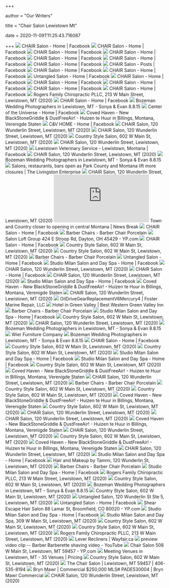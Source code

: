 +++
        
author = "Our Writers"
        
title = "Chair Salon Lewistown Mt"
        
date = 2020-11-09T11:25:43.716087
        
+++
[ ![](https://lookaside.fbsbx.com/lookaside/crawler/media/?media_id=1520102181441627)](https://lookaside.fbsbx.com/lookaside/crawler/media/?media_id=1520102181441627) CHAIR Salon - Home | Facebook
[ ![](https://lookaside.fbsbx.com/lookaside/crawler/media/?media_id=1290796121038902)](https://lookaside.fbsbx.com/lookaside/crawler/media/?media_id=1290796121038902) CHAIR Salon - Home | Facebook
[ ![](https://lookaside.fbsbx.com/lookaside/crawler/media/?media_id=1512588442193001)](https://lookaside.fbsbx.com/lookaside/crawler/media/?media_id=1512588442193001) CHAIR Salon - Home | Facebook
[ ![](https://lookaside.fbsbx.com/lookaside/crawler/media/?media_id=720680904717096)](https://lookaside.fbsbx.com/lookaside/crawler/media/?media_id=720680904717096) CHAIR Salon - Home | Facebook
[ ![](https://lookaside.fbsbx.com/lookaside/crawler/media/?media_id=1014341672036678)](https://lookaside.fbsbx.com/lookaside/crawler/media/?media_id=1014341672036678) CHAIR Salon - Home | Facebook
[ ![](https://lookaside.fbsbx.com/lookaside/crawler/media/?media_id=771858016266051&get_thumbnail=1)](https://lookaside.fbsbx.com/lookaside/crawler/media/?media_id=771858016266051&get_thumbnail=1) CHAIR Salon - Home | Facebook
[ ![](https://lookaside.fbsbx.com/lookaside/crawler/media/?media_id=1512535688864943)](https://lookaside.fbsbx.com/lookaside/crawler/media/?media_id=1512535688864943) CHAIR Salon - Home | Facebook
[ ![](https://lookaside.fbsbx.com/lookaside/crawler/media/?media_id=1509536232498222)](https://lookaside.fbsbx.com/lookaside/crawler/media/?media_id=1509536232498222) CHAIR Salon - Posts | Facebook
[ ![](https://lookaside.fbsbx.com/lookaside/crawler/media/?media_id=1779223552370378)](https://lookaside.fbsbx.com/lookaside/crawler/media/?media_id=1779223552370378) CHAIR Salon - Home | Facebook
[ ![](https://lookaside.fbsbx.com/lookaside/crawler/media/?media_id=478131505717444)](https://lookaside.fbsbx.com/lookaside/crawler/media/?media_id=478131505717444) CHAIR Salon - Home | Facebook
[ ![](https://lookaside.fbsbx.com/lookaside/crawler/media/?media_id=154867874548806)](https://lookaside.fbsbx.com/lookaside/crawler/media/?media_id=154867874548806) Untangled Salon - Home | Facebook
[ ![](https://lookaside.fbsbx.com/lookaside/crawler/media/?media_id=151166528233732)](https://lookaside.fbsbx.com/lookaside/crawler/media/?media_id=151166528233732) CHAIR Salon - Home | Facebook
[ ![](https://lookaside.fbsbx.com/lookaside/crawler/media/?media_id=1500455406739638&get_thumbnail=1)](https://lookaside.fbsbx.com/lookaside/crawler/media/?media_id=1500455406739638&get_thumbnail=1) CHAIR Salon - Home | Facebook
[ ![](https://lookaside.fbsbx.com/lookaside/crawler/media/?media_id=246045348799674)](https://lookaside.fbsbx.com/lookaside/crawler/media/?media_id=246045348799674) CHAIR Salon - Home | Facebook
[ ![](https://lookaside.fbsbx.com/lookaside/crawler/media/?media_id=1630130303898713)](https://lookaside.fbsbx.com/lookaside/crawler/media/?media_id=1630130303898713) CHAIR Salon - Home | Facebook
[ ![](https://lookaside.fbsbx.com/lookaside/crawler/media/?media_id=269168050157282)](https://lookaside.fbsbx.com/lookaside/crawler/media/?media_id=269168050157282) CHAIR Salon - Home | Facebook
[ ![](https://scontent.fymy1-2.fna.fbcdn.net/v/t1.0-9/s720x720/79982333_753583771810328_4428378124199133184_n.jpg?_nc_cat=111&_nc_sid=110474&_nc_ohc=CJIn6GoNykQAX8MKm_q&_nc_ht=scontent.fymy1-2.fna&tp=7&oh=ab746cf3ebc0d984ecd9f725c467b927&oe=5F93596E)](https://scontent.fymy1-2.fna.fbcdn.net/v/t1.0-9/s720x720/79982333_753583771810328_4428378124199133184_n.jpg?_nc_cat=111&_nc_sid=110474&_nc_ohc=CJIn6GoNykQAX8MKm_q&_nc_ht=scontent.fymy1-2.fna&tp=7&oh=ab746cf3ebc0d984ecd9f725c467b927&oe=5F93596E) Rogers Family Chiropractic PLLC, 213 W Main Street, Lewistown, MT (2020)
[ ![](https://lookaside.fbsbx.com/lookaside/crawler/media/?media_id=1253217434796771&get_thumbnail=1)](https://lookaside.fbsbx.com/lookaside/crawler/media/?media_id=1253217434796771&get_thumbnail=1) CHAIR Salon - Home | Facebook
[ ![](http://brookepetersonphotography.com/wp-content/uploads/2015/09/Brooke-Peterson-Photography-031.jpg)](http://brookepetersonphotography.com/wp-content/uploads/2015/09/Brooke-Peterson-Photography-031.jpg) Bozeman Wedding Photographers in Lewistown, MT - Sonya & Evan 8.8.15
[ ![](https://lookaside.fbsbx.com/lookaside/crawler/media/?media_id=1189552801104846)](https://lookaside.fbsbx.com/lookaside/crawler/media/?media_id=1189552801104846) Center of the Universe - Home | Facebook
[ ![](https://a0.muscache.com/pictures/710cd64c-8e90-4f38-8217-daf1d41c3b2e.jpg)](https://a0.muscache.com/pictures/710cd64c-8e90-4f38-8217-daf1d41c3b2e.jpg) Coved Haven - New BlackStoneGriddle & DustFreeAir! - Huizen te Huur in  Billings, Montana, Verenigde Staten
[ ![](https://lookaside.fbsbx.com/lookaside/crawler/media/?media_id=1580298552048111)](https://lookaside.fbsbx.com/lookaside/crawler/media/?media_id=1580298552048111) C&V HOME - Home | Facebook
[ ![](https://scontent.fymy1-1.fna.fbcdn.net/v/t31.0-8/s720x720/21728939_1420885398029973_7029174283883184110_o.jpg?_nc_cat=104&_nc_sid=110474&_nc_ohc=7ClEFRCITfMAX_ekdHP&_nc_ht=scontent.fymy1-1.fna&tp=7&oh=ca6a6e0037f443db187a0637893b36a9&oe=5F897753)](https://scontent.fymy1-1.fna.fbcdn.net/v/t31.0-8/s720x720/21728939_1420885398029973_7029174283883184110_o.jpg?_nc_cat=104&_nc_sid=110474&_nc_ohc=7ClEFRCITfMAX_ekdHP&_nc_ht=scontent.fymy1-1.fna&tp=7&oh=ca6a6e0037f443db187a0637893b36a9&oe=5F897753) CHAIR Salon, 120 Wunderlin Street, Lewistown, MT (2020)
[ ![](https://scontent.fymy1-1.fna.fbcdn.net/v/t1.0-9/s720x720/22788806_1458379830947196_1037336645138819536_n.jpg?_nc_cat=107&_nc_sid=110474&_nc_ohc=0BRC0lwvFN4AX_KOrVK&_nc_ht=scontent.fymy1-1.fna&tp=7&oh=23284d393f706fd321683dd23a60ab83&oe=5F86F1DA)](https://scontent.fymy1-1.fna.fbcdn.net/v/t1.0-9/s720x720/22788806_1458379830947196_1037336645138819536_n.jpg?_nc_cat=107&_nc_sid=110474&_nc_ohc=0BRC0lwvFN4AX_KOrVK&_nc_ht=scontent.fymy1-1.fna&tp=7&oh=23284d393f706fd321683dd23a60ab83&oe=5F86F1DA) CHAIR Salon, 120 Wunderlin Street, Lewistown, MT (2020)
[ ![](https://scontent.fymy1-1.fna.fbcdn.net/v/t1.0-9/s720x720/118716045_3147936281982751_4542082455649623527_n.jpg?_nc_cat=104&_nc_sid=110474&_nc_ohc=nuCV9rdcTfYAX8bBN3m&_nc_ht=scontent.fymy1-1.fna&tp=7&oh=0dc0495a85daf98776328017960e8f06&oe=5FA435DF)](https://scontent.fymy1-1.fna.fbcdn.net/v/t1.0-9/s720x720/118716045_3147936281982751_4542082455649623527_n.jpg?_nc_cat=104&_nc_sid=110474&_nc_ohc=nuCV9rdcTfYAX8bBN3m&_nc_ht=scontent.fymy1-1.fna&tp=7&oh=0dc0495a85daf98776328017960e8f06&oe=5FA435DF) Country Style Salon, 602 W Main St, Lewistown, MT (2020)
[ ![](https://scontent.fymy1-1.fna.fbcdn.net/v/t31.0-8/s720x720/22051113_1433536426764870_3627289409035822569_o.jpg?_nc_cat=107&_nc_sid=110474&_nc_ohc=OxoEdikK36sAX9Ye948&_nc_ht=scontent.fymy1-1.fna&tp=7&oh=825b8c12f0ab743050e46f17f58818b3&oe=5F8824AC)](https://scontent.fymy1-1.fna.fbcdn.net/v/t31.0-8/s720x720/22051113_1433536426764870_3627289409035822569_o.jpg?_nc_cat=107&_nc_sid=110474&_nc_ohc=OxoEdikK36sAX9Ye948&_nc_ht=scontent.fymy1-1.fna&tp=7&oh=825b8c12f0ab743050e46f17f58818b3&oe=5F8824AC) CHAIR Salon, 120 Wunderlin Street, Lewistown, MT (2020)
[ ![](https://lookaside.fbsbx.com/lookaside/crawler/media/?media_id=1439529792990021)](https://lookaside.fbsbx.com/lookaside/crawler/media/?media_id=1439529792990021) Lewistown Veterinary Service - Lewistown, Montana | Facebook
[ ![](https://scontent.fymy1-1.fna.fbcdn.net/v/t31.0-8/s720x720/23157227_1467906503327862_3174484291902557956_o.jpg?_nc_cat=104&_nc_sid=110474&_nc_ohc=-ejiChjxPPgAX9fTb3D&_nc_ht=scontent.fymy1-1.fna&tp=7&oh=78bc322c2b83564925bbd60c54689257&oe=5F866E8A)](https://scontent.fymy1-1.fna.fbcdn.net/v/t31.0-8/s720x720/23157227_1467906503327862_3174484291902557956_o.jpg?_nc_cat=104&_nc_sid=110474&_nc_ohc=-ejiChjxPPgAX9fTb3D&_nc_ht=scontent.fymy1-1.fna&tp=7&oh=78bc322c2b83564925bbd60c54689257&oe=5F866E8A) CHAIR Salon, 120 Wunderlin Street, Lewistown, MT (2020)
[ ![](http://brookepetersonphotography.com/wp-content/uploads/2015/09/Brooke-Peterson-Photography-01-370x555.jpg)](http://brookepetersonphotography.com/wp-content/uploads/2015/09/Brooke-Peterson-Photography-01-370x555.jpg) Bozeman Wedding Photographers in Lewistown, MT - Sonya & Evan 8.8.15
[ ![](https://www.livingstonenterprise.com/sites/livingstonenterprise.etypegoogle12.com/files/field/image/5-4_meraki_beauty_2899.jpg)](https://www.livingstonenterprise.com/sites/livingstonenterprise.etypegoogle12.com/files/field/image/5-4_meraki_beauty_2899.jpg) Salons, restaurants, bars open as Park County and Montana lift more  closures | The Livingston Enterprise
[ ![](https://scontent.fymy1-1.fna.fbcdn.net/v/t1.0-9/s720x720/23130592_1464779190307260_4806073864267298726_n.jpg?_nc_cat=105&_nc_sid=110474&_nc_ohc=HgEwJ0f39ioAX_N1R9C&_nc_ht=scontent.fymy1-1.fna&tp=7&oh=4f75d2bc0a8a375e6f54fdaec6ef97dc&oe=5F882B6B)](https://scontent.fymy1-1.fna.fbcdn.net/v/t1.0-9/s720x720/23130592_1464779190307260_4806073864267298726_n.jpg?_nc_cat=105&_nc_sid=110474&_nc_ohc=HgEwJ0f39ioAX_N1R9C&_nc_ht=scontent.fymy1-1.fna&tp=7&oh=4f75d2bc0a8a375e6f54fdaec6ef97dc&oe=5F882B6B) CHAIR Salon, 120 Wunderlin Street, Lewistown, MT (2020)
[ ![](https://img.particlenews.com/image.php?type=thumbnail_512x288&url=3WgV1i_0OTrYE4900)](https://img.particlenews.com/image.php?type=thumbnail_512x288&url=3WgV1i_0OTrYE4900) Town and Country closer to opening in central Montana | News Break
[ ![](https://lookaside.fbsbx.com/lookaside/crawler/media/?media_id=137396196452772)](https://lookaside.fbsbx.com/lookaside/crawler/media/?media_id=137396196452772) CHAIR Salon - Home | Facebook
[ ![](https://i.ebayimg.com/00/s/MTYwMFgxMjAw/z/UCkAAOSwQV1fW91X/$_1.JPG)](https://i.ebayimg.com/00/s/MTYwMFgxMjAw/z/UCkAAOSwQV1fW91X/$_1.JPG) Barber Chairs - Barber Chair Porcelain
[ ![](https://i2.ypcdn.com/blob/dd2ad82311c0e13535a38a43c6b83b6898bc2316)](https://i2.ypcdn.com/blob/dd2ad82311c0e13535a38a43c6b83b6898bc2316) Salon Loft Group 424 E Stroop Rd, Dayton, OH 45429 - YP.com
[ ![](https://lookaside.fbsbx.com/lookaside/crawler/media/?media_id=986053291583327)](https://lookaside.fbsbx.com/lookaside/crawler/media/?media_id=986053291583327) CHAIR Salon - Home | Facebook
[ ![](https://scontent.fymy1-1.fna.fbcdn.net/v/t1.0-9/s720x720/106665796_2993166264126421_7724642706648316133_n.jpg?_nc_cat=100&_nc_sid=110474&_nc_ohc=VelegeVVGmcAX9H0_yJ&_nc_ht=scontent.fymy1-1.fna&tp=7&oh=91caedbf11158c3013cd0bbcd58cf807&oe=5F9D35C3)](https://scontent.fymy1-1.fna.fbcdn.net/v/t1.0-9/s720x720/106665796_2993166264126421_7724642706648316133_n.jpg?_nc_cat=100&_nc_sid=110474&_nc_ohc=VelegeVVGmcAX9H0_yJ&_nc_ht=scontent.fymy1-1.fna&tp=7&oh=91caedbf11158c3013cd0bbcd58cf807&oe=5F9D35C3) Country Style Salon, 602 W Main St, Lewistown, MT (2020)
[ ![](https://scontent.fymy1-2.fna.fbcdn.net/v/t1.0-9/s720x720/117643248_3107716566004723_5336135737415230341_n.jpg?_nc_cat=106&_nc_sid=110474&_nc_ohc=zQWK8pcJonoAX-M8iVo&_nc_ht=scontent.fymy1-2.fna&tp=7&oh=f0aa6e6feda14d31571fb9f9475e5d5e&oe=5F9A0D08)](https://scontent.fymy1-2.fna.fbcdn.net/v/t1.0-9/s720x720/117643248_3107716566004723_5336135737415230341_n.jpg?_nc_cat=106&_nc_sid=110474&_nc_ohc=zQWK8pcJonoAX-M8iVo&_nc_ht=scontent.fymy1-2.fna&tp=7&oh=f0aa6e6feda14d31571fb9f9475e5d5e&oe=5F9A0D08) Country Style Salon, 602 W Main St, Lewistown, MT (2020)
[ ![](https://i.ebayimg.com/00/s/MTYwMFgxMjAw/z/l3wAAOSwPgFfSEMN/$_1.JPG)](https://i.ebayimg.com/00/s/MTYwMFgxMjAw/z/l3wAAOSwPgFfSEMN/$_1.JPG) Barber Chairs - Barber Chair Porcelain
[ ![](https://lookaside.fbsbx.com/lookaside/crawler/media/?media_id=1379296378772610)](https://lookaside.fbsbx.com/lookaside/crawler/media/?media_id=1379296378772610) Untangled Salon - Home | Facebook
[ ![](https://lookaside.fbsbx.com/lookaside/crawler/media/?media_id=1559163540835388)](https://lookaside.fbsbx.com/lookaside/crawler/media/?media_id=1559163540835388) Studio Milan Salon and Day Spa - Home | Facebook
[ ![](https://scontent.fymy1-1.fna.fbcdn.net/v/t1.0-9/s720x720/23722345_1480746655377180_8781429746838034184_n.jpg?_nc_cat=101&_nc_sid=110474&_nc_ohc=KfJcBn7ku-EAX8UrI15&_nc_ht=scontent.fymy1-1.fna&tp=7&oh=caee3fae0630b1e13a9d4f4510ef771f&oe=5F85D2BC)](https://scontent.fymy1-1.fna.fbcdn.net/v/t1.0-9/s720x720/23722345_1480746655377180_8781429746838034184_n.jpg?_nc_cat=101&_nc_sid=110474&_nc_ohc=KfJcBn7ku-EAX8UrI15&_nc_ht=scontent.fymy1-1.fna&tp=7&oh=caee3fae0630b1e13a9d4f4510ef771f&oe=5F85D2BC) CHAIR Salon, 120 Wunderlin Street, Lewistown, MT (2020)
[ ![](https://lookaside.fbsbx.com/lookaside/crawler/media/?media_id=1720484771589574)](https://lookaside.fbsbx.com/lookaside/crawler/media/?media_id=1720484771589574) CHAIR Salon - Home | Facebook
[ ![](https://scontent.fymy1-1.fna.fbcdn.net/v/t31.0-8/s720x720/25488242_1509501295835049_2133728832883135426_o.jpg?_nc_cat=103&_nc_sid=110474&_nc_ohc=d1kf7WVdWdYAX_6qT3U&_nc_ht=scontent.fymy1-1.fna&tp=7&oh=6eb2821014dc395a59b8aafebf6bb86e&oe=5F871970)](https://scontent.fymy1-1.fna.fbcdn.net/v/t31.0-8/s720x720/25488242_1509501295835049_2133728832883135426_o.jpg?_nc_cat=103&_nc_sid=110474&_nc_ohc=d1kf7WVdWdYAX_6qT3U&_nc_ht=scontent.fymy1-1.fna&tp=7&oh=6eb2821014dc395a59b8aafebf6bb86e&oe=5F871970) CHAIR Salon, 120 Wunderlin Street, Lewistown, MT (2020)
[ ![](https://lookaside.fbsbx.com/lookaside/crawler/media/?media_id=1343863049032106)](https://lookaside.fbsbx.com/lookaside/crawler/media/?media_id=1343863049032106) Studio Milan Salon and Day Spa - Home | Facebook
[ ![](https://a0.muscache.com/pictures/cc5d5e2c-f34e-4a92-9be8-bd30315c3dfc.jpg)](https://a0.muscache.com/pictures/cc5d5e2c-f34e-4a92-9be8-bd30315c3dfc.jpg) Coved Haven - New BlackStoneGriddle & DustFreeAir! - Huizen te Huur in  Billings, Montana, Verenigde Staten
[ ![](https://scontent.fymy1-1.fna.fbcdn.net/v/t31.0-8/p720x720/22041986_1432981290153717_7863863330800875541_o.jpg?_nc_cat=109&_nc_sid=110474&_nc_ohc=SCEPQjX0_V8AX8LOMK-&_nc_ht=scontent.fymy1-1.fna&tp=6&oh=0c4b551dbfb052e8b6539b01c5eb6f79&oe=5F8772A1)](https://scontent.fymy1-1.fna.fbcdn.net/v/t31.0-8/p720x720/22041986_1432981290153717_7863863330800875541_o.jpg?_nc_cat=109&_nc_sid=110474&_nc_ohc=SCEPQjX0_V8AX8LOMK-&_nc_ht=scontent.fymy1-1.fna&tp=6&oh=0c4b551dbfb052e8b6539b01c5eb6f79&oe=5F8772A1) CHAIR Salon, 120 Wunderlin Street, Lewistown, MT (2020)
[ ![](http://www.fostermarinerepair.com/wp-content/uploads/2015/05/OilDriveGearReplacementV6Mercury4.jpg)](http://www.fostermarinerepair.com/wp-content/uploads/2015/05/OilDriveGearReplacementV6Mercury4.jpg) OilDriveGearReplacementV6Mercury4 | Foster Marine Repair, LLC
[ ![](https://medias.bestwestern.fr/props_iceportal/3152/68274526_XL.jpg?frz-v=21)](https://medias.bestwestern.fr/props_iceportal/3152/68274526_XL.jpg?frz-v=21) Hotel in Green Valley | Best Western Green Valley Inn
[ ![](https://i.ebayimg.com/00/s/MTA2NlgxNjAw/z/kMkAAOSww5pcwlK7/$_1.JPG)](https://i.ebayimg.com/00/s/MTA2NlgxNjAw/z/kMkAAOSww5pcwlK7/$_1.JPG) Barber Chairs - Barber Chair Porcelain
[ ![](https://lookaside.fbsbx.com/lookaside/crawler/media/?media_id=570554443054294)](https://lookaside.fbsbx.com/lookaside/crawler/media/?media_id=570554443054294) Studio Milan Salon and Day Spa - Home | Facebook
[ ![](https://scontent.fymy1-1.fna.fbcdn.net/v/t1.0-9/s720x720/115985747_3027356770707370_775418180795014782_o.jpg?_nc_cat=104&_nc_sid=110474&_nc_ohc=IPmcTN7XvL4AX8WfBvC&_nc_ht=scontent.fymy1-1.fna&tp=7&oh=5a7e22154738cd87e5ab572847233869&oe=5F9A290A)](https://scontent.fymy1-1.fna.fbcdn.net/v/t1.0-9/s720x720/115985747_3027356770707370_775418180795014782_o.jpg?_nc_cat=104&_nc_sid=110474&_nc_ohc=IPmcTN7XvL4AX8WfBvC&_nc_ht=scontent.fymy1-1.fna&tp=7&oh=5a7e22154738cd87e5ab572847233869&oe=5F9A290A) Country Style Salon, 602 W Main St, Lewistown, MT (2020)
[ ![](https://scontent.fymy1-1.fna.fbcdn.net/v/t31.0-8/s720x720/21640988_1427188907399622_3035534810664651038_o.jpg?_nc_cat=104&_nc_sid=110474&_nc_ohc=3qvpS5i20O4AX9NMK4z&_nc_ht=scontent.fymy1-1.fna&tp=7&oh=e6523350a81755621eacec701f8c02d5&oe=5F85E401)](https://scontent.fymy1-1.fna.fbcdn.net/v/t31.0-8/s720x720/21640988_1427188907399622_3035534810664651038_o.jpg?_nc_cat=104&_nc_sid=110474&_nc_ohc=3qvpS5i20O4AX9NMK4z&_nc_ht=scontent.fymy1-1.fna&tp=7&oh=e6523350a81755621eacec701f8c02d5&oe=5F85E401) CHAIR Salon, 120 Wunderlin Street, Lewistown, MT (2020)
[ ![](http://brookepetersonphotography.com/wp-content/uploads/2015/09/Brooke-Peterson-Photography-041.jpg)](http://brookepetersonphotography.com/wp-content/uploads/2015/09/Brooke-Peterson-Photography-041.jpg) Bozeman Wedding Photographers in Lewistown, MT - Sonya & Evan 8.8.15
[ ![](https://cdn11.bigcommerce.com/s-6l1s0mlv00/images/stencil/original/carousel/5/slider-3.jpg?c=2)](https://cdn11.bigcommerce.com/s-6l1s0mlv00/images/stencil/original/carousel/5/slider-3.jpg?c=2) Wier Furniture Company
[ ![](http://brookepetersonphotography.com/wp-content/uploads/2015/09/Brooke-Peterson-Photography-05.jpg)](http://brookepetersonphotography.com/wp-content/uploads/2015/09/Brooke-Peterson-Photography-05.jpg) Bozeman Wedding Photographers in Lewistown, MT - Sonya & Evan 8.8.15
[ ![](https://lookaside.fbsbx.com/lookaside/crawler/media/?media_id=1728003557261632)](https://lookaside.fbsbx.com/lookaside/crawler/media/?media_id=1728003557261632) CHAIR Salon - Home | Facebook
[ ![](https://scontent.fymy1-2.fna.fbcdn.net/v/t1.0-9/s720x720/103825646_2923637844412597_8275675571278716759_n.jpg?_nc_cat=105&_nc_sid=110474&_nc_ohc=OJTn0Gh3mx8AX8q0eIA&_nc_ht=scontent.fymy1-2.fna&tp=7&oh=4db3c0f710177ca9ae9d2d16ab22defe&oe=5F9C5DC9)](https://scontent.fymy1-2.fna.fbcdn.net/v/t1.0-9/s720x720/103825646_2923637844412597_8275675571278716759_n.jpg?_nc_cat=105&_nc_sid=110474&_nc_ohc=OJTn0Gh3mx8AX8q0eIA&_nc_ht=scontent.fymy1-2.fna&tp=7&oh=4db3c0f710177ca9ae9d2d16ab22defe&oe=5F9C5DC9) Country Style Salon, 602 W Main St, Lewistown, MT (2020)
[ ![](https://scontent.fymy1-1.fna.fbcdn.net/v/t1.0-9/s720x720/117339648_3090077427768637_1011941554318627617_o.jpg?_nc_cat=109&_nc_sid=110474&_nc_ohc=bDIR53GsaEoAX9dHOLJ&_nc_ht=scontent.fymy1-1.fna&tp=7&oh=918366512f32f3d75bc38e27dfdcdc13&oe=5F99BB57)](https://scontent.fymy1-1.fna.fbcdn.net/v/t1.0-9/s720x720/117339648_3090077427768637_1011941554318627617_o.jpg?_nc_cat=109&_nc_sid=110474&_nc_ohc=bDIR53GsaEoAX9dHOLJ&_nc_ht=scontent.fymy1-1.fna&tp=7&oh=918366512f32f3d75bc38e27dfdcdc13&oe=5F99BB57) Country Style Salon, 602 W Main St, Lewistown, MT (2020)
[ ![](https://lookaside.fbsbx.com/lookaside/crawler/media/?media_id=3001858603232534)](https://lookaside.fbsbx.com/lookaside/crawler/media/?media_id=3001858603232534) Studio Milan Salon and Day Spa - Home | Facebook
[ ![](https://lookaside.fbsbx.com/lookaside/crawler/media/?media_id=228456017240517)](https://lookaside.fbsbx.com/lookaside/crawler/media/?media_id=228456017240517) Studio Milan Salon and Day Spa - Home | Facebook
[ ![](https://scontent.fymy1-1.fna.fbcdn.net/v/t1.0-9/s720x720/109781028_3021281994648181_8530496045773454734_n.jpg?_nc_cat=104&_nc_sid=110474&_nc_ohc=UhAFlWt6rFsAX-aO5n7&_nc_ht=scontent.fymy1-1.fna&tp=7&oh=a354e5416a31e945f315625b5bff6f44&oe=5F9CAC77)](https://scontent.fymy1-1.fna.fbcdn.net/v/t1.0-9/s720x720/109781028_3021281994648181_8530496045773454734_n.jpg?_nc_cat=104&_nc_sid=110474&_nc_ohc=UhAFlWt6rFsAX-aO5n7&_nc_ht=scontent.fymy1-1.fna&tp=7&oh=a354e5416a31e945f315625b5bff6f44&oe=5F9CAC77) Country Style Salon, 602 W Main St, Lewistown, MT (2020)
[ ![](https://a0.muscache.com/pictures/ceddf568-397d-4e72-92a4-d3fff567aa3a.jpg)](https://a0.muscache.com/pictures/ceddf568-397d-4e72-92a4-d3fff567aa3a.jpg) Coved Haven - New BlackStoneGriddle & DustFreeAir! - Huizen te Huur in  Billings, Montana, Verenigde Staten
[ ![](https://scontent.fymy1-1.fna.fbcdn.net/v/t31.0-8/p720x720/25394771_1508871479231364_7055748146813809772_o.jpg?_nc_cat=104&_nc_sid=110474&_nc_ohc=7ir-6yL8J8QAX8N0565&_nc_ht=scontent.fymy1-1.fna&tp=6&oh=42cc2fceb2a99c588a074fb46ef75c85&oe=5F8714AA)](https://scontent.fymy1-1.fna.fbcdn.net/v/t31.0-8/p720x720/25394771_1508871479231364_7055748146813809772_o.jpg?_nc_cat=104&_nc_sid=110474&_nc_ohc=7ir-6yL8J8QAX8N0565&_nc_ht=scontent.fymy1-1.fna&tp=6&oh=42cc2fceb2a99c588a074fb46ef75c85&oe=5F8714AA) CHAIR Salon, 120 Wunderlin Street, Lewistown, MT (2020)
[ ![](https://i.ebayimg.com/00/s/MTYwMFg4MzI=/z/MRgAAOSw2JJbPrYI/$_1.JPG)](https://i.ebayimg.com/00/s/MTYwMFg4MzI=/z/MRgAAOSw2JJbPrYI/$_1.JPG) Barber Chairs - Barber Chair Porcelain
[ ![](https://scontent.fymy1-2.fna.fbcdn.net/v/t1.0-9/s720x720/104430774_2929016753874706_8817617753564617754_n.jpg?_nc_cat=106&_nc_sid=110474&_nc_ohc=res9QFpZ8YYAX-dkOSJ&_nc_ht=scontent.fymy1-2.fna&tp=7&oh=bc73968b16f7ea966201a61be419a410&oe=5F9AD815)](https://scontent.fymy1-2.fna.fbcdn.net/v/t1.0-9/s720x720/104430774_2929016753874706_8817617753564617754_n.jpg?_nc_cat=106&_nc_sid=110474&_nc_ohc=res9QFpZ8YYAX-dkOSJ&_nc_ht=scontent.fymy1-2.fna&tp=7&oh=bc73968b16f7ea966201a61be419a410&oe=5F9AD815) Country Style Salon, 602 W Main St, Lewistown, MT (2020)
[ ![](https://scontent.fymy1-1.fna.fbcdn.net/v/t1.0-9/s720x720/107288107_2992849340824780_1148387872890000113_n.jpg?_nc_cat=107&_nc_sid=110474&_nc_ohc=ToVAyZJZP2oAX-HwpxM&_nc_ht=scontent.fymy1-1.fna&tp=7&oh=547c797fd85212a2144eed5355d9d1ed&oe=5F9CD6E5)](https://scontent.fymy1-1.fna.fbcdn.net/v/t1.0-9/s720x720/107288107_2992849340824780_1148387872890000113_n.jpg?_nc_cat=107&_nc_sid=110474&_nc_ohc=ToVAyZJZP2oAX-HwpxM&_nc_ht=scontent.fymy1-1.fna&tp=7&oh=547c797fd85212a2144eed5355d9d1ed&oe=5F9CD6E5) Country Style Salon, 602 W Main St, Lewistown, MT (2020)
[ ![](https://a0.muscache.com/pictures/1f4a3bd9-4c72-4e0a-aa18-d7cfe3921b3b.jpg)](https://a0.muscache.com/pictures/1f4a3bd9-4c72-4e0a-aa18-d7cfe3921b3b.jpg) Coved Haven - New BlackStoneGriddle & DustFreeAir! - Huizen te Huur in  Billings, Montana, Verenigde Staten
[ ![](https://scontent.fymy1-2.fna.fbcdn.net/v/t1.0-9/s720x720/107839426_3000659230043791_6584540206006619820_n.jpg?_nc_cat=101&_nc_sid=110474&_nc_ohc=o1ZBcNQONikAX9qJhDg&_nc_ht=scontent.fymy1-2.fna&tp=7&oh=752f93b28ebce86b84757e655fb8bbd7&oe=5F9AC3D9)](https://scontent.fymy1-2.fna.fbcdn.net/v/t1.0-9/s720x720/107839426_3000659230043791_6584540206006619820_n.jpg?_nc_cat=101&_nc_sid=110474&_nc_ohc=o1ZBcNQONikAX9qJhDg&_nc_ht=scontent.fymy1-2.fna&tp=7&oh=752f93b28ebce86b84757e655fb8bbd7&oe=5F9AC3D9) Country Style Salon, 602 W Main St, Lewistown, MT (2020)
[ ![](https://scontent.fymy1-1.fna.fbcdn.net/v/t1.0-9/p720x720/21369585_1415642068554306_4526142631252396578_n.jpg?_nc_cat=108&_nc_sid=110474&_nc_ohc=xvXGFZxrx74AX8NBbdS&_nc_ht=scontent.fymy1-1.fna&tp=6&oh=9fc190e810df6fc475f594e111afbab9&oe=5F8974B6)](https://scontent.fymy1-1.fna.fbcdn.net/v/t1.0-9/p720x720/21369585_1415642068554306_4526142631252396578_n.jpg?_nc_cat=108&_nc_sid=110474&_nc_ohc=xvXGFZxrx74AX8NBbdS&_nc_ht=scontent.fymy1-1.fna&tp=6&oh=9fc190e810df6fc475f594e111afbab9&oe=5F8974B6) CHAIR Salon, 120 Wunderlin Street, Lewistown, MT (2020)
[ ![](https://scontent.fymy1-1.fna.fbcdn.net/v/t31.0-0/p600x600/22047839_1432146613570518_4337433055771330175_o.jpg?_nc_cat=109&_nc_sid=110474&_nc_ohc=NjRQi67cAj4AX-XNDSO&_nc_ht=scontent.fymy1-1.fna&tp=6&oh=c8b9fd5bb6bb78869d7ba573e37e3cc7&oe=5F877BE2)](https://scontent.fymy1-1.fna.fbcdn.net/v/t31.0-0/p600x600/22047839_1432146613570518_4337433055771330175_o.jpg?_nc_cat=109&_nc_sid=110474&_nc_ohc=NjRQi67cAj4AX-XNDSO&_nc_ht=scontent.fymy1-1.fna&tp=6&oh=c8b9fd5bb6bb78869d7ba573e37e3cc7&oe=5F877BE2) CHAIR Salon, 120 Wunderlin Street, Lewistown, MT (2020)
[ ![](https://a0.muscache.com/pictures/8b52fcbe-db93-4a77-88eb-38b7389ba465.jpg)](https://a0.muscache.com/pictures/8b52fcbe-db93-4a77-88eb-38b7389ba465.jpg) Coved Haven - New BlackStoneGriddle & DustFreeAir! - Huizen te Huur in  Billings, Montana, Verenigde Staten
[ ![](https://scontent.fymy1-1.fna.fbcdn.net/v/t1.0-9/s720x720/24177114_1492983844153461_1007870204102643426_n.jpg?_nc_cat=109&_nc_sid=110474&_nc_ohc=UYbIIxX8C8wAX8kZs45&_nc_ht=scontent.fymy1-1.fna&tp=7&oh=9440df31034352dd64d7cdcff182f079&oe=5F872AD4)](https://scontent.fymy1-1.fna.fbcdn.net/v/t1.0-9/s720x720/24177114_1492983844153461_1007870204102643426_n.jpg?_nc_cat=109&_nc_sid=110474&_nc_ohc=UYbIIxX8C8wAX8kZs45&_nc_ht=scontent.fymy1-1.fna&tp=7&oh=9440df31034352dd64d7cdcff182f079&oe=5F872AD4) CHAIR Salon, 120 Wunderlin Street, Lewistown, MT (2020)
[ ![](https://scontent.fymy1-2.fna.fbcdn.net/v/t1.0-9/p720x720/116262273_3038806719562375_4746462815050316659_o.jpg?_nc_cat=110&_nc_sid=110474&_nc_ohc=TF256x7qQ2IAX_PxDd1&_nc_ht=scontent.fymy1-2.fna&tp=6&oh=283a9e10483f0b89adb6811486891ba4&oe=5F99C6A3)](https://scontent.fymy1-2.fna.fbcdn.net/v/t1.0-9/p720x720/116262273_3038806719562375_4746462815050316659_o.jpg?_nc_cat=110&_nc_sid=110474&_nc_ohc=TF256x7qQ2IAX_PxDd1&_nc_ht=scontent.fymy1-2.fna&tp=6&oh=283a9e10483f0b89adb6811486891ba4&oe=5F99C6A3) Country Style Salon, 602 W Main St, Lewistown, MT (2020)
[ ![](https://a0.muscache.com/pictures/ae0a34cf-bb75-4a5e-b434-a3a539be345a.jpg)](https://a0.muscache.com/pictures/ae0a34cf-bb75-4a5e-b434-a3a539be345a.jpg) Coved Haven - New BlackStoneGriddle & DustFreeAir! - Huizen te Huur in  Billings, Montana, Verenigde Staten
[ ![](https://scontent.fymy1-1.fna.fbcdn.net/v/t31.0-0/p180x540/22829446_1460450040740175_6716401076341671789_o.jpg?_nc_cat=103&_nc_sid=110474&_nc_ohc=N0bLIW2OmRgAX_VUiFe&_nc_ht=scontent.fymy1-1.fna&tp=6&oh=79fcd2acc22cc4d7318615cc3861145e&oe=5F86BD36)](https://scontent.fymy1-1.fna.fbcdn.net/v/t31.0-0/p180x540/22829446_1460450040740175_6716401076341671789_o.jpg?_nc_cat=103&_nc_sid=110474&_nc_ohc=N0bLIW2OmRgAX_VUiFe&_nc_ht=scontent.fymy1-1.fna&tp=6&oh=79fcd2acc22cc4d7318615cc3861145e&oe=5F86BD36) CHAIR Salon, 120 Wunderlin Street, Lewistown, MT (2020)
[ ![](https://lookaside.fbsbx.com/lookaside/crawler/media/?media_id=1582353672018077)](https://lookaside.fbsbx.com/lookaside/crawler/media/?media_id=1582353672018077) Studio Milan Salon and Day Spa - Home | Facebook
[ ![](https://scontent.fymy1-1.fna.fbcdn.net/v/t1.0-9/s720x720/116584167_1586790438161517_3076008616121957716_n.jpg?_nc_cat=108&_nc_sid=110474&_nc_ohc=nOyFWeFtJgwAX-zagbj&_nc_oc=AQnLHpZu-2E5Twu7lFrEZ-Py8sI2xwe-fBD-w7UGUvV-yxzfU6WXQtvsp9y9ctl654wUyz7yOWTpQxtQyVcvFvMi&_nc_ht=scontent.fymy1-1.fna&tp=7&oh=59d05b5757a3dbd1f9fa7c09fdb48a55&oe=5F9D0C3C)](https://scontent.fymy1-1.fna.fbcdn.net/v/t1.0-9/s720x720/116584167_1586790438161517_3076008616121957716_n.jpg?_nc_cat=108&_nc_sid=110474&_nc_ohc=nOyFWeFtJgwAX-zagbj&_nc_oc=AQnLHpZu-2E5Twu7lFrEZ-Py8sI2xwe-fBD-w7UGUvV-yxzfU6WXQtvsp9y9ctl654wUyz7yOWTpQxtQyVcvFvMi&_nc_ht=scontent.fymy1-1.fna&tp=7&oh=59d05b5757a3dbd1f9fa7c09fdb48a55&oe=5F9D0C3C) Hair and Makeup by Tammi, 120 Wunderlin St, Lewistown, MT (2020)
[ ![](https://i.ebayimg.com/00/s/MTYwMFgxMjAw/z/fmoAAOSwkjNZt7w1/$_1.JPG)](https://i.ebayimg.com/00/s/MTYwMFgxMjAw/z/fmoAAOSwkjNZt7w1/$_1.JPG) Barber Chairs - Barber Chair Porcelain
[ ![](https://lookaside.fbsbx.com/lookaside/crawler/media/?media_id=787946564647951)](https://lookaside.fbsbx.com/lookaside/crawler/media/?media_id=787946564647951) Studio Milan Salon and Day Spa - Home | Facebook
[ ![](https://scontent.fymy1-2.fna.fbcdn.net/v/t1.0-9/s720x720/80605435_750042082164497_7665098721511604224_n.jpg?_nc_cat=111&_nc_sid=110474&_nc_ohc=5ELadVN7IZQAX83J_Dz&_nc_ht=scontent.fymy1-2.fna&tp=7&oh=e95e1f6b268dd9c4d28dcaff5b5bf129&oe=5F914D38)](https://scontent.fymy1-2.fna.fbcdn.net/v/t1.0-9/s720x720/80605435_750042082164497_7665098721511604224_n.jpg?_nc_cat=111&_nc_sid=110474&_nc_ohc=5ELadVN7IZQAX83J_Dz&_nc_ht=scontent.fymy1-2.fna&tp=7&oh=e95e1f6b268dd9c4d28dcaff5b5bf129&oe=5F914D38) Rogers Family Chiropractic PLLC, 213 W Main Street, Lewistown, MT (2020)
[ ![](https://scontent.fymy1-1.fna.fbcdn.net/v/t1.0-9/s720x720/103246132_2926136364162745_4365524724398668885_n.jpg?_nc_cat=107&_nc_sid=110474&_nc_ohc=PGXLNj12ZpEAX_LD18V&_nc_ht=scontent.fymy1-1.fna&tp=7&oh=e6ab93b7cba3cad1500b4fe3d8c2df7a&oe=5F9A3EB9)](https://scontent.fymy1-1.fna.fbcdn.net/v/t1.0-9/s720x720/103246132_2926136364162745_4365524724398668885_n.jpg?_nc_cat=107&_nc_sid=110474&_nc_ohc=PGXLNj12ZpEAX_LD18V&_nc_ht=scontent.fymy1-1.fna&tp=7&oh=e6ab93b7cba3cad1500b4fe3d8c2df7a&oe=5F9A3EB9) Country Style Salon, 602 W Main St, Lewistown, MT (2020)
[ ![](http://brookepetersonphotography.com/wp-content/uploads/2015/09/Brooke-Peterson-Photography-14-370x555.jpg)](http://brookepetersonphotography.com/wp-content/uploads/2015/09/Brooke-Peterson-Photography-14-370x555.jpg) Bozeman Wedding Photographers in Lewistown, MT - Sonya & Evan 8.8.15
[ ![](https://scontent.fymy1-1.fna.fbcdn.net/v/t1.0-9/s720x720/107866751_3017055655070815_1567871036466208576_n.jpg?_nc_cat=100&_nc_sid=110474&_nc_ohc=2Q9pUfu03AIAX9vFz30&_nc_ht=scontent.fymy1-1.fna&tp=7&oh=a5d21ba632de63d1f82d5d7d92a1e055&oe=5F9AEF29)](https://scontent.fymy1-1.fna.fbcdn.net/v/t1.0-9/s720x720/107866751_3017055655070815_1567871036466208576_n.jpg?_nc_cat=100&_nc_sid=110474&_nc_ohc=2Q9pUfu03AIAX9vFz30&_nc_ht=scontent.fymy1-1.fna&tp=7&oh=a5d21ba632de63d1f82d5d7d92a1e055&oe=5F9AEF29) Country Style Salon, 602 W Main St, Lewistown, MT (2020)
[ ![](https://scontent.fymy1-2.fna.fbcdn.net/v/t1.0-9/s720x720/96790671_2913827708652795_7477828161607041024_n.jpg?_nc_cat=103&ccb=2&_nc_sid=110474&_nc_ohc=1bJaewqKn_MAX8d-Kpm&_nc_ht=scontent.fymy1-2.fna&tp=7&oh=06e047a25acd8dce9e0c605612f7b492&oe=5FB9401D)](https://scontent.fymy1-2.fna.fbcdn.net/v/t1.0-9/s720x720/96790671_2913827708652795_7477828161607041024_n.jpg?_nc_cat=103&ccb=2&_nc_sid=110474&_nc_ohc=1bJaewqKn_MAX8d-Kpm&_nc_ht=scontent.fymy1-2.fna&tp=7&oh=06e047a25acd8dce9e0c605612f7b492&oe=5FB9401D) Untangled Salon, 120 Wunderlin St Ste 5, Lewistown, MT (2020)
[ ![](https://lookaside.fbsbx.com/lookaside/crawler/media/?media_id=3371163679585860)](https://lookaside.fbsbx.com/lookaside/crawler/media/?media_id=3371163679585860) Untangled Salon - Home | Facebook
[ ![](https://i1.ypcdn.com/blob/3cf7abfe71f50e8e760b123eaf578384ebabbfd9_400x280_crop.jpg)](https://i1.ypcdn.com/blob/3cf7abfe71f50e8e760b123eaf578384ebabbfd9_400x280_crop.jpg) Shear Escape Hair Salon 88 Lamar St, Broomfield, CO 80020 - YP.com
[ ![](https://lookaside.fbsbx.com/lookaside/crawler/media/?media_id=1559163084168767)](https://lookaside.fbsbx.com/lookaside/crawler/media/?media_id=1559163084168767) Studio Milan Salon and Day Spa - Home | Facebook
[ ![](https://scontent.fymy1-2.fna.fbcdn.net/v/t1.0-9/s720x720/23130834_1544577988960610_437357001652332453_n.jpg?_nc_cat=103&_nc_sid=110474&_nc_ohc=UtlEu6xHgT0AX97hyrW&_nc_ht=scontent.fymy1-2.fna&tp=7&oh=f99596463760af81c893bb7acae915a3&oe=5FAB43CD)](https://scontent.fymy1-2.fna.fbcdn.net/v/t1.0-9/s720x720/23130834_1544577988960610_437357001652332453_n.jpg?_nc_cat=103&_nc_sid=110474&_nc_ohc=UtlEu6xHgT0AX97hyrW&_nc_ht=scontent.fymy1-2.fna&tp=7&oh=f99596463760af81c893bb7acae915a3&oe=5FAB43CD) Studio Milan Salon and Day Spa, 309 W Main St, Lewistown, MT (2020)
[ ![](https://scontent.fymy1-2.fna.fbcdn.net/v/t1.0-9/s720x720/104485594_2946517692124612_3117484422918362907_n.jpg?_nc_cat=110&_nc_sid=110474&_nc_ohc=uUE9SyboxeMAX_ydbWK&_nc_ht=scontent.fymy1-2.fna&tp=7&oh=17ddf7436cbb29c865623801faa2a9f9&oe=5F9B7671)](https://scontent.fymy1-2.fna.fbcdn.net/v/t1.0-9/s720x720/104485594_2946517692124612_3117484422918362907_n.jpg?_nc_cat=110&_nc_sid=110474&_nc_ohc=uUE9SyboxeMAX_ydbWK&_nc_ht=scontent.fymy1-2.fna&tp=7&oh=17ddf7436cbb29c865623801faa2a9f9&oe=5F9B7671) Country Style Salon, 602 W Main St, Lewistown, MT (2020)
[ ![](https://scontent.fymy1-2.fna.fbcdn.net/v/t1.0-9/s720x720/117937515_3095704093872637_4500629577829536190_n.jpg?_nc_cat=111&_nc_sid=110474&_nc_ohc=aTVhuYtbkhEAX9Ds5JU&_nc_ht=scontent.fymy1-2.fna&tp=7&oh=3ecd478f78e85b9d55cc1f50a81abd0a&oe=5F99E191)](https://scontent.fymy1-2.fna.fbcdn.net/v/t1.0-9/s720x720/117937515_3095704093872637_4500629577829536190_n.jpg?_nc_cat=111&_nc_sid=110474&_nc_ohc=aTVhuYtbkhEAX9Ds5JU&_nc_ht=scontent.fymy1-2.fna&tp=7&oh=3ecd478f78e85b9d55cc1f50a81abd0a&oe=5F99E191) Country Style Salon, 602 W Main St, Lewistown, MT (2020)
[ ![](https://scontent.fymy1-1.fna.fbcdn.net/v/t1.0-9/s720x720/22539727_485405791844925_2527570927445137428_n.jpg?_nc_cat=102&_nc_sid=110474&_nc_ohc=1nf7kRHbWz8AX_0uPIN&_nc_ht=scontent.fymy1-1.fna&tp=7&oh=0615faa1ce36cae64ea6b8b2f127d458&oe=5F90C56F)](https://scontent.fymy1-1.fna.fbcdn.net/v/t1.0-9/s720x720/22539727_485405791844925_2527570927445137428_n.jpg?_nc_cat=102&_nc_sid=110474&_nc_ohc=1nf7kRHbWz8AX_0uPIN&_nc_ht=scontent.fymy1-1.fna&tp=7&oh=0615faa1ce36cae64ea6b8b2f127d458&oe=5F90C56F) Rogers Family Chiropractic PLLC, 213 W Main Street, Lewistown, MT (2020)
[ ![](https://secure.img1-fg.wfcdn.com/im/29284140/resize-h600-w600%5Ecompr-r85/9089/90893974/Oneybrook+Manual+Recliner.jpg)](https://secure.img1-fg.wfcdn.com/im/29284140/resize-h600-w600%5Ecompr-r85/9089/90893974/Oneybrook+Manual+Recliner.jpg) Lever Recliners | Wayfair.ca
[ ![](https://i.ytimg.com/vi/_k5qJQjFTkA/hqdefault.jpg)](https://i.ytimg.com/vi/_k5qJQjFTkA/hqdefault.jpg) preview video clip -- Barber Barberette shaving video - YouTube
[ ![](https://i1.ypcdn.com/ypu/images/default-thumbnails/thumbnail-1.svg?e4b60f9)](https://i1.ypcdn.com/ypu/images/default-thumbnails/thumbnail-1.svg?e4b60f9) Chair Salon 508 W Main St, Lewistown, MT 59457 - YP.com
[ ![](https://eventective-media.azureedge.net/2554773_md.jpg)](https://eventective-media.azureedge.net/2554773_md.jpg) Meeting Venues in Lewistown, MT - 35 Venues | Pricing
[ ![](https://scontent.fymy1-2.fna.fbcdn.net/v/t1.0-9/s720x720/104496388_2940951849347863_8084187798582869995_n.jpg?_nc_cat=110&_nc_sid=110474&_nc_ohc=pmo9s66kcd0AX8UYNoM&_nc_ht=scontent.fymy1-2.fna&tp=7&oh=7ce801c03227fa9440d1a0609092b3d1&oe=5F9AF7A4)](https://scontent.fymy1-2.fna.fbcdn.net/v/t1.0-9/s720x720/104496388_2940951849347863_8084187798582869995_n.jpg?_nc_cat=110&_nc_sid=110474&_nc_ohc=pmo9s66kcd0AX8UYNoM&_nc_ht=scontent.fymy1-2.fna&tp=7&oh=7ce801c03227fa9440d1a0609092b3d1&oe=5F9AF7A4) Country Style Salon, 602 W Main St, Lewistown, MT (2020)
[ ![](https://www.b2byellowpages.com/images/companylogo/small/nocompanylogo.png)](https://www.b2byellowpages.com/images/companylogo/small/nocompanylogo.png) The Chair Salon | Lewistown, MT 59457 | 406-535-8194
[ ![](https://bright-media01.prd.brightmls.com/bright/images/0000/3043/6444/6651/304364446651_1440_1080_WM_6J904AuBxzvV6dUQ.jpg)](https://bright-media01.prd.brightmls.com/bright/images/0000/3043/6444/6651/304364446651_1440_1080_WM_6J904AuBxzvV6dUQ.jpg) Bryn Mawr | Commercial $250,000 MLS# PADE530004 | Bryn Mawr Commercial
[ ![](https://scontent.fymy1-1.fna.fbcdn.net/v/t31.0-8/s720x720/21768548_1428602470591599_340524716499199964_o.jpg?_nc_cat=108&_nc_sid=110474&_nc_ohc=aLzrjqyWO80AX-nbiHv&_nc_ht=scontent.fymy1-1.fna&tp=7&oh=e6fc26e43fece09bc0bbb2e08544e205&oe=5F874D9E)](https://scontent.fymy1-1.fna.fbcdn.net/v/t31.0-8/s720x720/21768548_1428602470591599_340524716499199964_o.jpg?_nc_cat=108&_nc_sid=110474&_nc_ohc=aLzrjqyWO80AX-nbiHv&_nc_ht=scontent.fymy1-1.fna&tp=7&oh=e6fc26e43fece09bc0bbb2e08544e205&oe=5F874D9E) CHAIR Salon, 120 Wunderlin Street, Lewistown, MT (2020)
